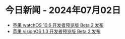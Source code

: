 # 今日新闻 - 2024年07月02日
- [苹果 watchOS 10.6 开发者预览版 Beta 2 发布](https://www.ithome.com/0/778/997.htm)
- [苹果 visionOS 1.3 开发者预览版 Beta 2 发布](https://www.ithome.com/0/778/996.htm)
